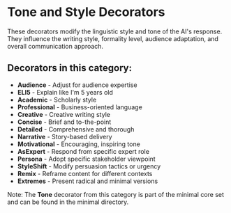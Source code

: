 # Tone and Style Decorators

These decorators modify the linguistic style and tone of the AI's response. They influence the writing style, formality level, audience adaptation, and overall communication approach.

## Decorators in this category:

- **Audience** - Adjust for audience expertise
- **ELI5** - Explain like I'm 5 years old
- **Academic** - Scholarly style
- **Professional** - Business-oriented language
- **Creative** - Creative writing style
- **Concise** - Brief and to-the-point
- **Detailed** - Comprehensive and thorough
- **Narrative** - Story-based delivery
- **Motivational** - Encouraging, inspiring tone
- **AsExpert** - Respond from specific expert role
- **Persona** - Adopt specific stakeholder viewpoint
- **StyleShift** - Modify persuasion tactics or urgency
- **Remix** - Reframe content for different contexts
- **Extremes** - Present radical and minimal versions

Note: The **Tone** decorator from this category is part of the minimal core set and can be found in the minimal directory.
